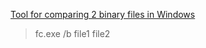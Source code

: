 [Tool for comparing 2 binary files in Windows](https://stackoverflow.com/questions/8166697/tool-for-comparing-2-binary-files-in-windows)

> fc.exe /b file1 file2
